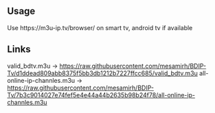 ## Usage

<p> Use https://m3u-ip.tv/browser/ on smart tv, android tv if available</p>

## Links

valid_bdtv.m3u -> https://raw.githubusercontent.com/mesamirh/BDIP-Tv/d1ddead809abb8375f5bb3db1212b7227ffcc685/valid_bdtv.m3u
all-online-ip-channles.m3u -> https://raw.githubusercontent.com/mesamirh/BDIP-Tv/7b3c9014027e74fef5e4e44a44b2635b98b24f78/all-online-ip-channles.m3u

